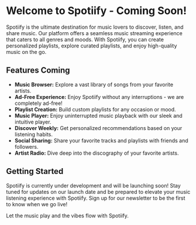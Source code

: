 # Welcome to Spotiify - Coming Soon!

Spotiify is the ultimate destination for music lovers to discover, listen, and share music. Our platform offers a seamless music streaming experience that caters to all genres and moods. With Spotiify, you can create personalized playlists, explore curated playlists, and enjoy high-quality music on the go.

## Features Coming
- **Music Browser:** Explore a vast library of songs from your favorite artists.
- **Ad-Free Experience:** Enjoy Spotiify without any interruptions - we are completely ad-free!
- **Playlist Creation:** Build custom playlists for any occasion or mood.
- **Music Player:** Enjoy uninterrupted music playback with our sleek and intuitive player.
- **Discover Weekly:** Get personalized recommendations based on your listening habits.
- **Social Sharing:** Share your favorite tracks and playlists with friends and followers.
- **Artist Radio:** Dive deep into the discography of your favorite artists.

## Getting Started
Spotiify is currently under development and will be launching soon! Stay tuned for updates on our launch date and be prepared to elevate your music listening experience with Spotiify. Sign up for our newsletter to be the first to know when we go live!

Let the music play and the vibes flow with Spotiify.
